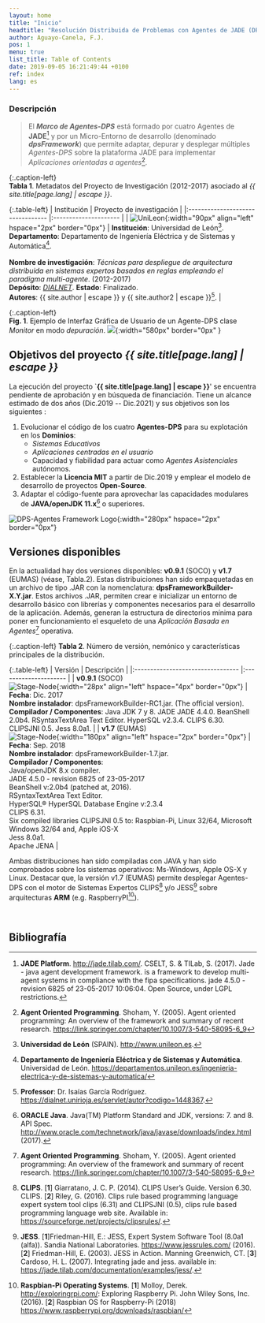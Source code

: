```yaml
---
layout: home
title: "Inicio"
headtitle: "Resolución Distribuida de Problemas con Agentes de JADE (DPS-Agents Framework)"
author: Aguayo-Canela, F.J.
pos: 1 
menu: true
list_title: Table of Contents
date: 2019-09-05 16:21:49:44 +0100
ref: index
lang: es
---
```


### Descripción


>  El **_Marco de Agentes-DPS_** está formado por cuatro Agentes de **JADE**[^TILAB] y por un Micro-Entorno de desarrollo (denominado **_dpsFramework_**) que permite adaptar, depurar y desplegar múltiples _Agentes-DPS_ sobre la plataforma JADE para implementar _Aplicaciones orientadas a agentes_[^SHOHAM].



{:.caption-left}
<br>**Tabla 1**. Metadatos del Proyecto de Investigación (2012-2017) asociado al _{{ site.title[page.lang] | escape }}_.

{:.table-left}
| Institución  | Proyecto de investigación   | 
|:--------------------------------- |:--------------------- |
| ![UniLeon](/assets/images/marca-logo-color.jpg){:width="90px" align="left" hspace="2px"  border="0px"}  | **Institución**: Universidad de León[^UNILEON]. <br>**Departamento**: Departamento de Ingeniería Eléctrica y de Sistemas y Automática[^UNILEONDEPT].  <br> <br> **Nombre de investigación**:  _Técnicas para despliegue de arquitectura distribuida en sistemas expertos basados en reglas empleando el paradigma multi-agente_. (2012-2017) <br>**Depósito**: [_DIALNET_](https://dialnet.unirioja.es/servlet/tesis?codigo=124344). **Estado**: Finalizado. <br>**Autores**: {{ site.author | escape }} y {{ site.author2 | escape }}[^IGARCIA].  | 



{:.caption-left}
<br>**Fig. 1**. Ejemplo de Interfaz Gráfica de Usuario de un Agente-DPS clase _Monitor_ en modo _depuración_.
![](/assets/images/psMonitorAgent00.png){:width="580px"  border="0px" }



## Objetivos del proyecto _{{ site.title[page.lang] | escape }}_


La ejecución del proyecto `**{{ site.title[page.lang] | escape }}**' se encuentra pendiente de aprobación y en búsqueda de financiación. Tiene un alcance estimado de dos años (Dic.2019 -- Dic.2021) y sus objetivos son los siguientes :

1.  Evolucionar el código de los cuatro **Agentes-DPS** para su explotación en los  **Dominios**: 
    - _Sistemas Educativos_
    - _Aplicaciones centradas en el usuario_ 
    - Capacidad y fiabilidad para actuar como _Agentes Asistenciales_ autónomos.
1.  Establecer la **Licencia MIT** a partir de Dic.2019 y emplear el modelo de desarrollo de proyectos **Open-Source**.
1.  Adaptar el código-fuente para aprovechar las capacidades modulares de **JAVA/openJDK 11.x**[^ORACLE] o superiores.

![DPS-Agentes Framework Logo](/assets/images/logo_dpsframework_bw.png){:width="280px"  hspace="2px"  border="0px"} 



## Versiones disponibles

En la actualidad hay dos versiones disponibles: **v0.9.1** (SOCO) y **v1.7** (EUMAS) (véase, Tabla.2). Estas distribuiciones han sido empaquetadas en un archivo de tipo .JAR con la nomenclatura: **dpsFrameworkBuilder-X.Y.jar**. Estos archivos .JAR, permiten crear e inicializar un entorno de desarrollo básico con librerías y componentes necesarios para el desarrollo de la aplicación. Además, generan la estructura de directorios mínima para poner en funcionamiento el esqueleto de una _Aplicación Basada en Agentes_[^SHOHAM] operativa. 


{:.caption-left}
**Tabla 2**. Número de versión, nemónico y características principales de la distribución.

{:.table-left}
| Versión   | Descripción   | 
|:--------------------------------- |:--------------------- |
| **v0.9.1** (SOCO) <br>![Stage-Node](/assets/images/logoPsStageBussy.gif){:width="28px" align="left" hspace="4px"  border="0px"}   | **Fecha**: Dic. 2017<br>**Nombre  instalador**: dpsFrameworkBuilder-RC1.jar. (The official version).<br> **Compilador / Componentes**: Java JDK 7 y 8. JADE JADE 4.4.0. BeanShell 2.0b4. RSyntaxTextArea Text Editor. HyperSQL v2.3.4. CLIPS 6.30. CLIPSJNI 0.5. Jess 8.0a1.  | 
| **v1.7** (EUMAS) <br>  ![Stage-Node](/assets/images/logo_dpsframework_bw.png){:width="180px" align="left" hspace="2px"  border="0px"} | **Fecha**: Sep. 2018<br>**Nombre  instalador**: dpsFrameworkBuilder-1.7.jar.<br> **Compilador / Componentes**: <br>Java/openJDK 8.x compiler.<br>JADE 4.5.0 - revision 6825 of 23-05-2017  <br>BeanShell v:2.0b4 (patched at, 2016). <br>RSyntaxTextArea Text Editor. <br>HyperSQL® HyperSQL Database Engine v:2.3.4 <br>CLIPS 6.31. <br>Six compiled libraries CLIPSJNI 0.5 to: Raspbian-Pi, Linux 32/64, Microsoft Windows 32/64 and, Apple iOS-X <br>Jess 8.0a1.<br>Apache JENA | 


    

Ambas distribuciones han sido compiladas con JAVA y han sido comprobados sobre los sistemas operativos: Ms-Windows, Apple OS-X y Linux. Destacar que, la versión v1.7 (EUMAS) permite desplegar Agentes-DPS con el motor de Sistemas Expertos CLIPS[^CLIPS] y/o JESS[^JESS] sobre arquitecturas **ARM** (e.g. RaspberryPI[^PI]). 



<br>


## Bibliografía 


[^TILAB]: **JADE Platform**. <http://jade.tilab.com/>. CSELT, S. & TILab, S. (2017). Jade - java agent development framework. is a framework to develop multi-agent systems in compliance with the fipa specifications. jade 4.5.0 - revision 6825 of 23-05-2017 10:06:04. Open Source, under LGPL restrictions.

[^SHOHAM]: **Agent Oriented Programming**. Shoham, Y. (2005). Agent oriented programming: An overview of the framework and summary of recent research. <https://link.springer.com/chapter/10.1007/3-540-58095-6_9>


[^FIPA]: **FIPA IP**. [FIPA00025] FIPA Interaction Protocol Library Specification. Foundation for Intelligent Physical Agents, 2002. <http://www.fipa.org/specs/fipa00025/> 



[^HSQL]: **HyperSQL**: HSQLDB - 100% Java Database. <http://hsqldb.org/>



[^WOOL]: **Multi-Agent Systems**. [**1**] Wooldridge, M. (2002). An Introduction to Multi-Agent Systems. John Wiley & Sons Ltd. [**2**] Ishida, T. (1994). Parallel, distributed and multiagent production systems. Springer-Verlag Berlin. [**3**] Ishida, T. (1995). Parallel, distributed and multi-agent production systems: a research foundation for distributed artificial intelligence. In ICMAS (pp. 416–422). [**4**] Mas, Ana. (2005). Agentes Software y Sistemas Multiagente. Conceptos, Arquitecturas y Aplicaciones. Prentice Hall.



[^PI]: **Raspbian-Pi Operating Systems**. [**1**] Molloy, Derek. <http://exploringrpi.com/>: Exploring Raspberry Pi. John Wiley Sons, Inc. (2016). [**2**] Raspbian OS for Raspberry-Pi (2018) <https://www.raspberrypi.org/downloads/raspbian/>


[^ORACLE]: **ORACLE Java**. Java(TM) Platform Standard and JDK, versions: 7. and 8. API Spec. <http://www.oracle.com/technetwork/java/javase/downloads/index.html> (2017).


[^PROTEGEE]: **Protégé software**. [**1**] Protégé Community, D. T. & Stanford University, S. o. M. (2014). Protégé,A free, open-source ontology editor and framework for building intelligent systems. Stanford Center for Biomedical Informatics Research (BMIR), Stanford University. Stanford, California 94305. [**2**] Eriksson, H. (2003). Using jesstab to integrate protégé and jess. IEEE Intelligent Systems, 18(2), 43–50. [**3**] Hoffman, O., Bellifemine, F., & Friedman-Hill, E. (2001). Software: Jadejessprotege, package example for closer integration of jade with jess, optionally also with protege. Available in: <https://jade.tilab.com/documentation/examples/jadejessprotege>


[^GITREPO]: **_dpsFramework_ GitHub Repositories**. <https://github.com/dpsframework>




[^CLIPS]: **CLIPS**. [**1**] Giarratano, J. C. P. (2014). CLIPS User’s Guide. Version 6.30. CLIPS.  [**2**] Riley, G. (2016). Clips rule based programming language expert system tool clips (6.31) and CLIPSJNI (0.5), clips rule based programming language web site. Available in: <https://sourceforge.net/projects/clipsrules/>.





[^JESS]: **JESS**.  [**1**]Friedman-Hill, E.: JESS, Expert System Software Tool (8.0a1 (alfa)). Sandia National Laboratories. <https://www.jessrules.com/> (2016). [**2**] Friedman-Hill, E. (2003). JESS in Action. Manning Greenwich, CT. [**3**] Cardoso, H. L. (2007). Integrating jade and jess. available in: <https://jade.tilab.com/documentation/examples/jess/>.




[^PROLOG]: **Prolog Language**. [**1**] Merritt, D. (2012). Building expert systems in Prolog. Springer Science & Business Media. [**2**]  SWI-Prolog <https://www.swi-prolog.org/>. [**3**] Fred Dushin and J. Wielemaker. University of Amsterdam. JPL.pl Java Interface. A Java interface for SWI-Prolog.




[^UNILEON]: **Universidad de León** (SPAIN). <http://www.unileon.es>.




[^TESIS]: **PhD Thesis**. Aguayo, F.J., García I. (2017) Deploying production systems on distributed using the Multi-Agent paradigm: applied techniques. <https://dialnet.unirioja.es/servlet/tesis?codigo=124344> Department of Electrical and Systems Engineering and Automation. Leon University (SPAIN).




[^BEANSHEL]: **BeanShell**. [**1**] Niemeyer, P.: Lightweight Scripting for Java. <http://www.beanshell.org/> (2014). [**2**] Nick Lombard, BeanShell at GitHub <https://github.com/beanshell/beanshell>. 





[^RSYNTAX]: **RSyntaxTexArea**. A syntax highlighting, code folding text editor for Java Swing applications. . <https://github.com/bobbylight/RSyntaxTextArea/> (2017).
[^FIPAACL]: **FIPA ACL**. [FIPA00008] FIPA Agent Communication Language Specification. Foundation for Intelligent Physical Agents, 2000. <http://www.fipa.org/specs/fipa00008/>





[^RAZON]: **Ontologies Reasoner**. [**1**] Luger, G. & Chakrabarti, C. (2011). Knowledge-based probabilistic reasoning from expert systems to graphical models: Report <https://citeseerx.ist.psu.edu/viewdoc/summary?doi=10.1.1.157.9652>. [**2**] Meditskos, G. & Bassiliades, N. (2011). Clips–owl: A framework for providing object-oriented extensional ontology queries in a production rule engine. Data & Knowledge Engineering, 70(7), 661–681. Report <https://www.sciencedirect.com/science/article/pii/S0169023X11000577> [**3**] Meditskos, G. & Bassiliades, N. (2008). A rule-based object-oriented owl reasoner. Knowledge and Data Engineering, IEEE Transactions on, 20(3), 397–410. Report <https://ieeexplore.ieee.org/document/4378372>. 



[^CPLUS]: **The C++ Programming Language**. Bjarne Stroustrup (2000). 3rd Addison-Wesley Longman Publishing Co., Inc. Boston, MA, USA. <https://dl.acm.org/citation.cfm?id=518791>.



[^YELLOW]: **Yellow pages JADE Service**. [**1**] Bellifemine, F.L., Caire, G., Greenwood, D.: Developing Multi-Agent Systems with JADE. Wiley Series in Agent Technology. (2007). [**2**] Cancedda, P. & Caire, G. (2010). JADE Tutorial Creating Ontologies by means of the Bean-Ontology Class, volume 15-April-2010 - JADE 4.0. Telecom Italia S.p.A. [**3**] Yellow Pages examples: <https://jade.tilab.com/documentation/examples/yellow-pages/>



[^IGARCIA]: **Professor**: Dr. Isaías García Rodríguez. <https://dialnet.unirioja.es/servlet/autor?codigo=1448367>.


[^RUSSELL]: **Inteligencia Artificial: un enfoque moderno**. Russell, S.J. and Norvig P. 2nd Edition (2004). Pearson Prentice Hall.


[^UNILEONDEPT]: **Departamento de Ingeniería Eléctrica y de Sistemas y Automática**. Universidad de León. <https://departamentos.unileon.es/ingenieria-electrica-y-de-sistemas-y-automatica/>




